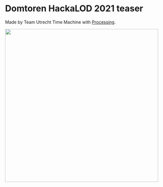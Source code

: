 # Domtoren HackaLOD 2021 teaser
Made by Team Utrecht Time Machine with <a href="https://processing.org">Processing</a>.

<img src="screenshots/domtoren-small.gif" width="500">